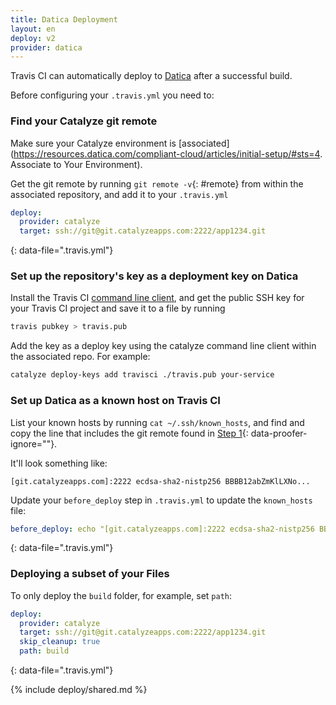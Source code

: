 ```yaml
---
title: Datica Deployment
layout: en
deploy: v2
provider: datica
---
```


Travis CI can automatically deploy to [Datica](https://datica.com) after
a successful build.

Before configuring your `.travis.yml` you need to:

### Find your Catalyze git remote

Make sure your Catalyze environment is [associated](https://resources.datica.com/compliant-cloud/articles/initial-setup/#sts=4. Associate to Your Environment).

Get the git remote by running `git remote -v`{: #remote} from within the associated repository, and add it to your `.travis.yml`

```yaml
deploy:
  provider: catalyze
  target: ssh://git@git.catalyzeapps.com:2222/app1234.git
```
{: data-file=".travis.yml"}

### Set up the repository's key as a deployment key on Datica

Install the Travis CI [command line client](https://github.com/travis-ci/travis.rb), and get the public SSH key for your Travis CI project and save it to a file by running

```bash
travis pubkey > travis.pub
```

Add the key as a deploy key using the catalyze command line client within the associated repo. For example:

```bash
catalyze deploy-keys add travisci ./travis.pub your-service
```

### Set up Datica as a known host on Travis CI

List your known hosts by running `cat ~/.ssh/known_hosts`, and find and copy the line that includes the git remote found in [Step 1](#remote){: data-proofer-ignore=""}.

It'll look something like:

 ```
 [git.catalyzeapps.com]:2222 ecdsa-sha2-nistp256 BBBB12abZmKlLXNo...
 ```

Update your `before_deploy` step in `.travis.yml` to update the `known_hosts` file:

 ```yaml
 before_deploy: echo "[git.catalyzeapps.com]:2222 ecdsa-sha2-nistp256 BBBB12abZmKlLXNo..." >> ~/.ssh/known_hosts
 ```
 {: data-file=".travis.yml"}

### Deploying a subset of your Files

To only deploy the `build` folder, for example, set `path`:

```yaml
deploy:
  provider: catalyze
  target: ssh://git@git.catalyzeapps.com:2222/app1234.git
  skip_cleanup: true
  path: build
```
{: data-file=".travis.yml"}

{% include deploy/shared.md %}
